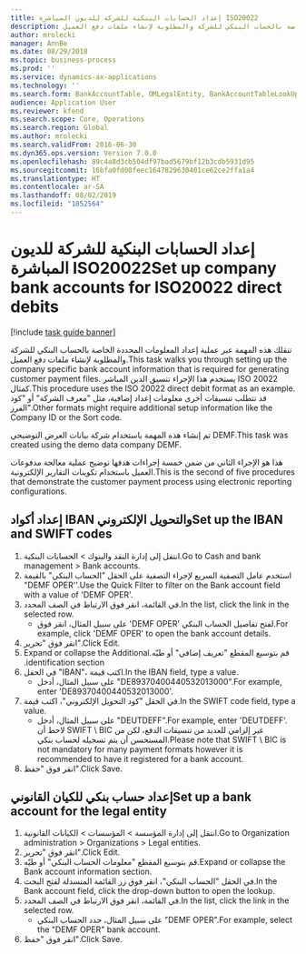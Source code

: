 ```yaml
---
title: إعداد الحسابات البنكية للشركة للديون المباشرة ISO20022
description: تنقلك هذه المهمة عبر عملية إعداد المعلومات المحددة الخاصة بالحساب البنكي للشركة والمطلوبة لإنشاء ملفات دفع العميل.
author: mrolecki
manager: AnnBe
ms.date: 08/29/2018
ms.topic: business-process
ms.prod: ''
ms.service: dynamics-ax-applications
ms.technology: ''
ms.search.form: BankAccountTable, OMLegalEntity, BankAccountTableLookUp
audience: Application User
ms.reviewer: kfend
ms.search.scope: Core, Operations
ms.search.region: Global
ms.author: mrolecki
ms.search.validFrom: 2016-06-30
ms.dyn365.ops.version: Version 7.0.0
ms.openlocfilehash: 89c4a8d3cb504df97bad5679bf12b3cdb5931d95
ms.sourcegitcommit: 16bfa0fd08feec1647829630401ce62ce2ffa1a4
ms.translationtype: HT
ms.contentlocale: ar-SA
ms.lasthandoff: 08/02/2019
ms.locfileid: "1852564"
---
```

# <a name="set-up-company-bank-accounts-for-iso20022-direct-debits"></a><span data-ttu-id="b8406-103">إعداد الحسابات البنكية للشركة للديون المباشرة ISO20022</span><span class="sxs-lookup"><span data-stu-id="b8406-103">Set up company bank accounts for ISO20022 direct debits</span></span>

[!include [task guide banner](../../includes/task-guide-banner.md)]

<span data-ttu-id="b8406-104">تنقلك هذه المهمة عبر عملية إعداد المعلومات المحددة الخاصة بالحساب البنكي للشركة والمطلوبة لإنشاء ملفات دفع العميل.</span><span class="sxs-lookup"><span data-stu-id="b8406-104">This task walks you through setting up the company specific bank account information that is required for generating customer payment files.</span></span> <span data-ttu-id="b8406-105">يستخدم هذا الإجراء تنسيق الدين المباشر ISO 20022 كمثال.</span><span class="sxs-lookup"><span data-stu-id="b8406-105">This procedure uses the ISO 20022 direct debit format as an example.</span></span> <span data-ttu-id="b8406-106">قد تتطلب تنسيقات أخرى معلومات إعداد إضافية، مثل "معرف الشركة" أو "كود الفرز".</span><span class="sxs-lookup"><span data-stu-id="b8406-106">Other formats might require additional setup information like the Company ID or the Sort code.</span></span>



<span data-ttu-id="b8406-107">تم إنشاء هذه المهمة باستخدام شركة بيانات العرض التوضيحي DEMF.</span><span class="sxs-lookup"><span data-stu-id="b8406-107">This task was created using the demo data company DEMF.</span></span>



<span data-ttu-id="b8406-108">هذا هو الإجراء الثاني من ضمن خمسة إجراءات هدفها توضيح عملية معالجة مدفوعات العميل باستخدام تكوينات التقارير الإلكترونية.</span><span class="sxs-lookup"><span data-stu-id="b8406-108">This is the second of five procedures that demonstrate the customer payment process using electronic reporting configurations.</span></span>


## <a name="set-up-the-iban-and-swift-codes"></a><span data-ttu-id="b8406-109">إعداد أكواد IBAN والتحويل الإلكتروني‬</span><span class="sxs-lookup"><span data-stu-id="b8406-109">Set up the IBAN and SWIFT codes</span></span>
1. <span data-ttu-id="b8406-110">انتقل إلى إدارة النقد والبنوك > الحسابات البنكية.</span><span class="sxs-lookup"><span data-stu-id="b8406-110">Go to Cash and bank management > Bank accounts.</span></span>
2. <span data-ttu-id="b8406-111">استخدم عامل التصفية السريع لإجراء التصفية على الحقل "الحساب البنكي‬" بالقيمة "DEMF OPER''.</span><span class="sxs-lookup"><span data-stu-id="b8406-111">Use the Quick Filter to filter on the Bank account field with a value of 'DEMF OPER'.</span></span>
3. <span data-ttu-id="b8406-112">في القائمة، انقر فوق الارتباط في الصف المحدد.</span><span class="sxs-lookup"><span data-stu-id="b8406-112">In the list, click the link in the selected row.</span></span>
    * <span data-ttu-id="b8406-113">على سبيل المثال، انقر فوق 'DEMF OPER' لفتح تفاصيل الحساب البنكي.</span><span class="sxs-lookup"><span data-stu-id="b8406-113">For example, click 'DEMF OPER' to open the bank account details.</span></span>  
4. <span data-ttu-id="b8406-114">انقر فوق "تحرير".</span><span class="sxs-lookup"><span data-stu-id="b8406-114">Click Edit.</span></span>
5. <span data-ttu-id="b8406-115">‏‫قم بتوسيع المقطع "تعريف إضافي" أو طيّه.</span><span class="sxs-lookup"><span data-stu-id="b8406-115">Expand or collapse the Additional identification section.</span></span>
6. <span data-ttu-id="b8406-116">في الحقل "IBAN‬"، اكتب قيمة.</span><span class="sxs-lookup"><span data-stu-id="b8406-116">In the IBAN field, type a value.</span></span>
    * <span data-ttu-id="b8406-117">على سبيل المثال، أدخل "DE89370400440532013000".</span><span class="sxs-lookup"><span data-stu-id="b8406-117">For example, enter 'DE89370400440532013000'.</span></span>  
7. <span data-ttu-id="b8406-118">في الحقل "كود التحويل الإلكتروني‬"، اكتب قيمة.</span><span class="sxs-lookup"><span data-stu-id="b8406-118">In the SWIFT code field, type a value.</span></span>
    * <span data-ttu-id="b8406-119">على سبيل المثال، أدخل "DEUTDEFF".</span><span class="sxs-lookup"><span data-stu-id="b8406-119">For example, enter 'DEUTDEFF'.</span></span>    <span data-ttu-id="b8406-120">لاحظ أن SWIFT \ BIC غير إلزامي للعديد من تنسيقات الدفع، لكن من المستحسن أن يتم تسجيله لحساب بنكي.</span><span class="sxs-lookup"><span data-stu-id="b8406-120">Please note that SWIFT \ BIC is not mandatory for many payment formats however it is recommended to have it registered for a bank account.</span></span>  
8. <span data-ttu-id="b8406-121">انقر فوق "حفظ".</span><span class="sxs-lookup"><span data-stu-id="b8406-121">Click Save.</span></span>

## <a name="set-up-a-bank-account-for-the-legal-entity"></a><span data-ttu-id="b8406-122">إعداد حساب بنكي للكيان القانوني</span><span class="sxs-lookup"><span data-stu-id="b8406-122">Set up a bank account for the legal entity</span></span>
1. <span data-ttu-id="b8406-123">انتقل إلى إدارة المؤسسة > المؤسسات > الكيانات القانونية.</span><span class="sxs-lookup"><span data-stu-id="b8406-123">Go to Organization administration > Organizations > Legal entities.</span></span>
2. <span data-ttu-id="b8406-124">انقر فوق "تحرير".</span><span class="sxs-lookup"><span data-stu-id="b8406-124">Click Edit.</span></span>
3. <span data-ttu-id="b8406-125">‏‫قم بتوسيع المقطع "معلومات الحساب البنكي‬" أو طيّه.</span><span class="sxs-lookup"><span data-stu-id="b8406-125">Expand or collapse the Bank account information section.</span></span>
4. <span data-ttu-id="b8406-126">في الحقل "الحساب البنكي"، انقر فوق زر القائمة المنسدلة لفتح البحث.</span><span class="sxs-lookup"><span data-stu-id="b8406-126">In the Bank account field, click the drop-down button to open the lookup.</span></span>
5. <span data-ttu-id="b8406-127">في القائمة، انقر فوق الارتباط في الصف المحدد.</span><span class="sxs-lookup"><span data-stu-id="b8406-127">In the list, click the link in the selected row.</span></span>
    * <span data-ttu-id="b8406-128">على سبيل المثال، حدد الحساب البنكي "DEMF OPER".</span><span class="sxs-lookup"><span data-stu-id="b8406-128">For example, select the "DEMF OPER" bank account.</span></span>  
6. <span data-ttu-id="b8406-129">انقر فوق "حفظ".</span><span class="sxs-lookup"><span data-stu-id="b8406-129">Click Save.</span></span>

